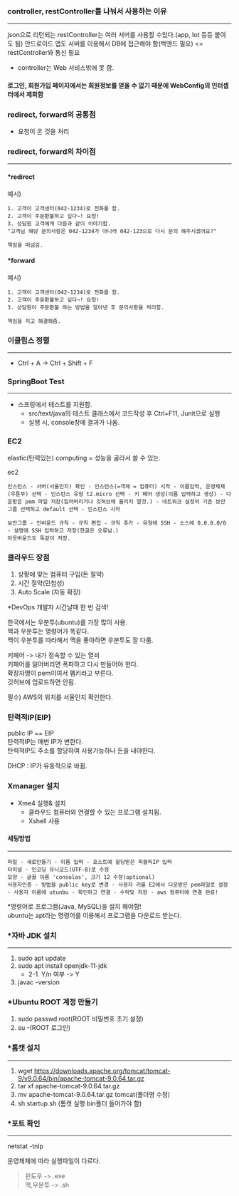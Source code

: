 ### controller, restController를 나눠서 사용하는 이유

---

json으로 리턴되는 restController는 여러 서버를 사용할 수있다.(app, Iot 등등 붙여도 됨)
안드로이드 앱도 서버를 이용해서 DB에 접근해야 함(백엔드 필요) <= restController와 통신 필요

- controller는 Web 서비스밖에 못 함.

#### 로그인, 회원가입 페이지에서는 회원정보를 얻을 수 없기 때문에 WebConfig의 인터셉터에서 제회함

### redirect, forward의 공통점

- 요청이 온 것을 처리

### redirect, forward의 차이점

---

#### \*redirect

예시)

```
1. 고객이 고객센터(042-1234)로 전화를 함.
2. 고객이 주문환불하고 싶다~! 요청!
3. 상담원 고객에게 다음과 같이 이야기함.
"고객님 해당 문의사항은 042-1234가 아니라 042-123으로 다시 문의 해주시겠어요?"

책임을 떠넘김.
```

#### \*forward

예시)

```
1. 고객이 고객센터(042-1234)로 전화를 함.
2. 고객이 주문환불하고 싶다~! 요청!
3. 상담원이 주문환불 하는 방법을 알아낸 후 문의사항을 처리함.

책임을 지고 해결해줌.
```

### 이클립스 정렬

---

- Ctrl + A -> Ctrl + Shift + F

### SpringBoot Test

---

- 스프링에서 테스트를 지원함.
  - src/text/java의 테스트 클래스에서 코드작성 후 Ctrl+F11, Junit으로 실행
  - 실행 시, console창에 결과가 나옴.

### EC2

elastic(탄력있는) computing = 성능을 골라서 쓸 수 있는.

ec2

```
인스턴스 - 서버(서울인지) 확인 - 인스턴스(=객체 = 컴퓨터) 시작 - 이름입력, 운영체제(우툰부) 선택 - 인스턴스 유형 t2.micro 선택 - 키 페어 생성(이름 입력하고 생성) - 다운받은 pem 파일 저장(잃어버리거나 깃허브에 올리지 말것.) - 네트워크 설정의 기존 보안 그룹 선택하고 default 선택 - 인스턴스 시작

보안그룹 - 인바운드 규칙 - 규칙 편집 - 규칙 추가 - 유형에 SSH - 소스에 0.0.0.0/0 - 설명에 SSH 입력하고 저장(한글은 오류남.)
아웃바운드도 똑같이 저장.
```

### 클라우드 장점

1. 상황에 맞는 컴퓨터 구입(돈 절약)
2. 시간 절약(민첩성)
3. Auto Scale (자동 확장)

\*DevOps 개발자 시간날때 한 번 검색!

한국에서는 우분투(ubuntu)를 가장 많이 사용.  
맥과 우분투는 명령어가 똑같다.  
맥이 우분투를 따라해서 맥을 좋아하면 우분투도 잘 다룸.

키페어 -> 내가 접속할 수 있는 열쇠  
키페어를 잃어버리면 폭파하고 다시 만들어야 한다.  
확장자명이 pem이여서 펨키라고 부른다.  
깃허브에 업로드하면 안됨.

필수) AWS의 위치를 서울인지 확인한다.

### 탄력적IP(EIP)

public IP == EIP  
탄력적IP는 매번 IP가 변한다.  
탄력적IP도 주소를 할당하여 사용가능하나 돈을 내야한다.

DHCP : IP가 유동적으로 바뀜.

### Xmanager 설치

- Xme4 실행& 설치
  - 클라우드 컴퓨터와 연결할 수 있는 프로그램 설치됨.
  - Xshell 사용

#### 세팅방법

---

```
파일 - 새로만들기 - 이름 입력 - 호스트에 할당받은 퍼블릭IP 입력
터미널 - 인코딩 유니코드(UTF-8)로 수정
모양 - 글꼴 이름 'consolas', 크기 12 수정(optional)
사용자인증 - 방법을 public key로 변경 - 사용자 키를 E2에서 다운받은 pem파일로 설정 - 사용자 이름에 utunbu - 확인하고 연결 - 수락및 저장 - aws 컴퓨터에 연결 완료!
```

\*명령어로 프로그램(Java, MySQL)을 설치 해야함!  
ubuntu는 apt라는 명령어를 이용해서 프로그램을 다운로드 받는다.

### \*자바 JDK 설치

---

1. sudo apt update
2. sudo apt install openjdk-11-jdk
   - 2-1. Y/n 여부 -> Y
3. javac -version

### \*Ubuntu ROOT 계정 만들기

1. sudo passwd root(ROOT 비밀번호 초기 설정)
2. su -(ROOT 로그인)

### \*톰캣 설치

---

1. wget https://downloads.apache.org/tomcat/tomcat-9/v9.0.64/bin/apache-tomcat-9.0.64.tar.gz
2. tar xf apache-tomcat-9.0.64.tar.gz
3. mv apache-tomcat-9.0.64.tar.gz tomcat(폴더명 수정)
4. sh startup.sh (톰캣 실행 bin폴더 들어가야 함)

### \*포트 확인

---

netstat -tnlp

운영체제에 따라 실행파일이 다르다.

> 윈도우 -> .exe  
> 맥,우분투 -> .sh
